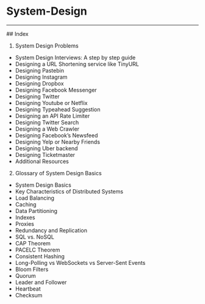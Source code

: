 # System-Design
<hr/>
## Index



1. System Design Problems
- System Design Interviews: A step by step guide
- Designing a URL Shortening service like TinyURL
- Designing Pastebin
- Designing Instagram
- Designing Dropbox
- Designing Facebook Messenger
- Designing Twitter
- Designing Youtube or Netflix
- Designing Typeahead Suggestion
- Designing an API Rate Limiter
- Designing Twitter Search
- Designing a Web Crawler
- Designing Facebook’s Newsfeed
- Designing Yelp or Nearby Friends
- Designing Uber backend
- Designing Ticketmaster
- Additional Resources


2. Glossary of System Design Basics
- System Design Basics
- Key Characteristics of Distributed Systems
- Load Balancing
- Caching
- Data Partitioning
- Indexes
- Proxies
- Redundancy and Replication
- SQL vs. NoSQL
- CAP Theorem
- PACELC Theorem
- Consistent Hashing 
- Long-Polling vs WebSockets vs Server-Sent Events
- Bloom Filters
- Quorum
- Leader and Follower 
- Heartbeat
- Checksum
